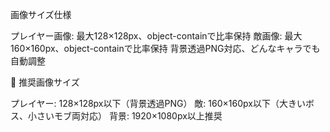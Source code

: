 画像サイズ仕様

プレイヤー画像: 最大128×128px、object-containで比率保持
敵画像: 最大160×160px、object-containで比率保持
背景透過PNG対応、どんなキャラでも自動調整

🎨 推奨画像サイズ

プレイヤー: 128×128px以下（背景透過PNG）
敵: 160×160px以下（大きいボス、小さいモブ両対応）
背景: 1920×1080px以上推奨
